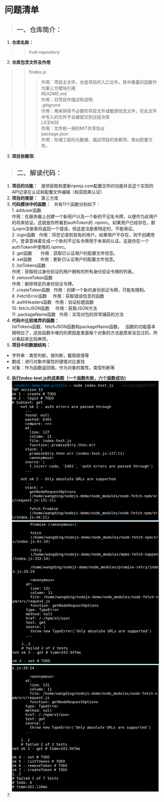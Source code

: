 # 问题清单
>## **一、仓库简介：**
1.  **仓库名称：**  
>>fruit-repository
2. **仓库包含文件及作用**
>>findex.js    
>>>作用：项目主文件，也是项目的入口文件，其中暴露的函数作为第三方模块引用  
>>README.md  
>>>作用：对项目作描述和说明  
>>.gitignore  
>>>作用：用来排除不必要的项目文件或敏感信息文件，在此文件中写入的文件不会被提交到远程仓库  
>>LICENSE  
>>>作用：文件统一用的MIT共享协议  
>>package.json  
>>>作用：存储工程的元数据，描述项目的依赖项，类似配置文件。  
3. **项目依赖项:**


















>## **二、解读代码：**
1. **项目的功能：**  
提供获取和更新npmjs.com配置文件的功能并且这个实现的API记录在认证和配置文件编辑（和双因素认证）
2. **项目的类型：**  
第三方库
3. **代码模块中的函数：**  
共有11个函数分别如下：  
1 .adduser函数       
作用：在服务器上创建一个新用户以及一个新的不记名令牌，以便作为此用户的将来验证。这就是你所看到authToken的 .npmrc。如果用户已经存在，那么npm注册表将返回一个错误，但这是注册表特定的，不能保证。    
2 .login函数         
作用：将您记录到现有的用户。如果用户不存在，则不创建用户。登录意味着生成一个新的不记名令牌用于未来的认证。这是你在一个authToken中使用的.npmrc。    
3 .get函数            
作用：获取已认证用户的配置文件信息。    
4 .set函数            
作用：更新已认证用户的配置文件信息。    
5 .listTokens函数        
作用：获取经过身份验证的用户拥有的所有身份验证令牌的列表。    
6 .removeToken函数       
作用：删除特定的身份验证令牌。    
7 .createToken函数         
作用：创建一个新的身份验证令牌，可能有限制。      
8 .FetchError函数          
作用：获取错误信息的函数      
9 .authHeaders函数         
作用：验证标题函数      
10 .fetchJSON函数          
作用：获取JSON方法      
11 .packageName函数        
作用：实现对包的异常捕获的方法      
4. **代码中比较难弄的函数：**  
listTokens函数、fetchJSON函数和packageName函数。    
函数的功能基本搞明白了，这些函数中难的的原因是里面每个对象的方法是原来没见过的，所以看起来比较麻烦。
5. **项目中的数据结构：**
+ 字符串：类型判断，值判断，截取赋值等
+ 数组：进行对象中属性的键值对比查找
+ 对象：作为函数返回值，作为对象的属性，类型判断等
6. **执行index-test.js的成果图（一个函数失败，六个函数成功）**
![测试3](../images/测试3.jpg)
![测试4](../images/测试4.jpg)
![测试5](../images/测试5.jpg)
7. 


